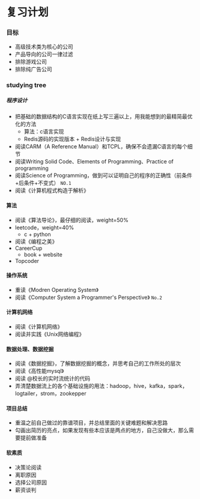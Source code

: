 # 复习计划
### 目标
- 高级技术类为核心的公司
- 产品导向的公司一律过滤
- 排除游戏公司
- 排除纯广告公司

### studying tree
##### 程序设计
- 把基础的数据结构的C语言实现在纸上写三遍以上，用我能想到的最精简最优化的方法
	+ 算法：c语言实现
	+ Redis源码的实现版本 + Redis设计与实现
- 阅读CARM（A Reference Manual）和TCPL，确保不会遗漏C语言的每个细节
- 阅读Writing Solid Code、Elements of Programming、Practice of programming
- 阅读Science of Programming，做到可以证明自己的程序的正确性（前条件+后条件+不变式） `NO.1`
- 阅读《计算机程式构造于解析》

#### 算法
- 阅读《算法导论》，最仔细的阅读，weight=50%
- leetcode，weight=40%
	+ c + python
- 阅读《编程之美》
- CareerCup
	+ book + website
- Topcoder

#### 操作系统
- 重读《Modren Operating System》
- 阅读《Computer System a Programmer's Perspective》 `No.2`

#### 计算机网络
- 阅读《计算机网络》
- 阅读并实践《Unix网络编程》

#### 数据处理、数据挖掘
- 阅读《数据挖掘》，了解数据挖掘的概念，并思考自己的工作所处的层次
- 阅读《高性能mysql》
- 阅读 @校长的实时流统计的代码
- 弄清楚数据流上的各个基础设施的用法：hadoop，hive，kafka，spark，logtailer，strom，zookepper

#### 项目总结
- 重温之前自己做过的靠谱项目，并总结里面的关键难题和解决思路
- 勾画出简历的亮点，如果发现有些本应该是两点的地方，自己没做大，那么需要提前做准备

#### 软素质
- 决策论阅读
- 离职原因
- 选择公司原因
- 薪资谈判
